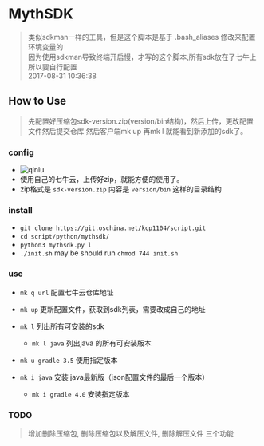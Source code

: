 # MythSDK
> 类似sdkman一样的工具，但是这个脚本是基于 .bash_aliases 修改来配置环境变量的<br/>
> 因为使用sdkman导致终端开启慢，才写的这个脚本,所有sdk放在了七牛上 所以要自行配置<br/>
> 2017-08-31 10:36:38

## How to Use
> 先配置好压缩包sdk-version.zip(version/bin结构)，然后上传，更改配置文件然后提交仓库
> 然后客户端mk up 再mk l 就能看到新添加的sdk了。

### config
- ![qiniu](https://raw.githubusercontent.com/Kuangcp/ImageRepos/masters/Image/mythsdk/qiniu.gng)
- 使用自己的七牛云，上传好zip，就能方便的使用了。 
- zip格式是 `sdk-version.zip` 内容是 `version/bin` 这样的目录结构


### install 
- `git clone https://git.oschina.net/kcp1104/script.git`
- `cd script/python/mythsdk/`
- `python3 mythsdk.py l`
- `./init.sh` may be should run `chmod 744 init.sh`

### use

- `mk q url` 配置七牛云仓库地址

- `mk up` 更新配置文件，获取到sdk列表，需要改成自己的地址
- `mk l` 列出所有可安装的sdk
    - `mk l java` 列出java 的所有可安装版本
- `mk u gradle 3.5` 使用指定版本
- `mk i java` 安装 java最新版（json配置文件的最后一个版本）
    - `mk i gradle 4.0` 安装指定版本

### TODO
> 增加删除压缩包, 删除压缩包以及解压文件, 删除解压文件 三个功能
